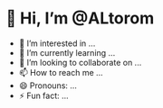 # 👋 Hi, I’m @ALtorom
- 👀 I’m interested in ...
- 🌱 I’m currently learning ...
- 💞️ I’m looking to collaborate on ...
- 📫 How to reach me ...
- 😄 Pronouns: ...
- ⚡ Fun fact: ...

<!---
ALtorom/ALtorom is a ✨ special ✨ repository because its `README.md` (this file) appears on your GitHub profile.
You can click the Preview link to take a look at your changes.
--->
